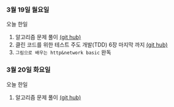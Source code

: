 ### 3월 19일 월요일

오늘 한일

1. 알고리즘 문제 풀이 [(git hub)](https://github.com/zooozoo/algorithm)
2. 클린 코드를 위한 테스트 주도 개발(TDD) 6장 마지막 까지 [(git hub)](https://github.com/zooozoo/TDD-practice1)
3. `그림으로 배우는 http&network basic` 완독



### 3월 20일 화요일

오늘 한일

1. 알고리즘 문제 풀이 [(git hub)](https://github.com/zooozoo/algorithm)

